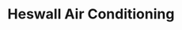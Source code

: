 ---
title: "Heswall Air Conditioning"
url: /heswall-wirral/heswall-air-conditioning/
shop: Autowerkstatt
---